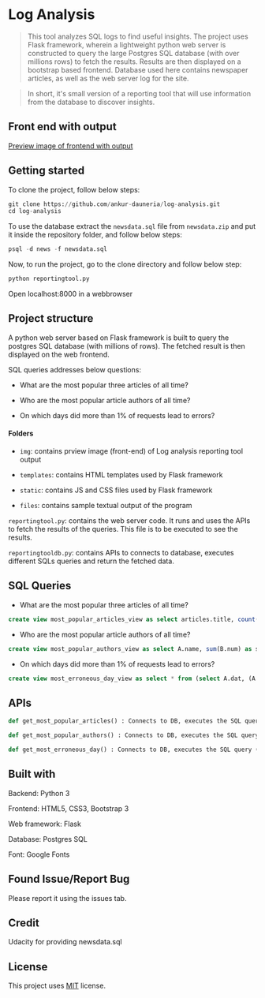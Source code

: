 # Log Analysis

> This tool analyzes SQL logs to find useful insights. The project uses Flask framework, wherein a lightweight python web server is constructed to query the large Postgres SQL database (with over millions rows) to fetch the results. Results are then displayed on a bootstrap based frontend. Database used here contains newspaper articles, as well as the web server log for the site.

> In short, it's small version of a reporting tool that will use information from the database to discover insights.

## Front end with output

[Preview image of frontend with output](img/log-analysis.png "Preview")

## Getting started

To clone the project, follow below steps:

``` python
git clone https://github.com/ankur-dauneria/log-analysis.git
cd log-analysis
```

To use the database extract the `newsdata.sql` file from `newsdata.zip` and put it inside the repository folder, and follow below steps:

```SQL
psql -d news -f newsdata.sql
```

Now, to run the project, go to the clone directory and follow below step:

``` python
python reportingtool.py
```

Open localhost:8000 in a webbrowser

## Project structure

A python web server based on Flask framework is built to query the postgres SQL database (with millions of rows). The fetched result is then displayed on the web frontend.

SQL queries addresses below questions:

 - What are the most popular three articles of all time?

 - Who are the most popular article authors of all time?

 - On which days did more than 1% of requests lead to errors?

#### Folders

 - `img`:  contains prview image (front-end) of Log analysis reporting tool output

 - `templates`:  contains HTML templates used by Flask framework

 - `static`:  contains JS and CSS files used by Flask framework

 - `files`:  contains sample textual output of the program

 `reportingtool.py`: contains the web server code. It runs and uses the APIs to fetch the results of the queries. This file is to be executed to see the results.

 `reportingtooldb.py`: contains APIs to connects to database, executes different SQLs queries and return the fetched data.

## SQL Queries

- What are the most popular three articles of all time?

``` SQL
create view most_popular_articles_view as select articles.title, count(log.ip) as num from articles join log on log.path = concat('/article/', articles.slug) group by articles.title order by num desc limit 3;
```

- Who are the most popular article authors of all time?

```SQL
create view most_popular_authors_view as select A.name, sum(B.num) as sumB from (select authors.id, authors.name, count(articles.title) as num from authors left join articles on authors.id = articles.author group by authors.id, authors.name order by num) as A left join (select articles.author, articles.title, count(log.ip) as num from articles left join log on log.path = concat('/article/', articles.slug) group by articles.author, articles.title order by num desc) as B on A.id = B.author group by A.name order by sumB desc;
```

- On which days did more than 1% of requests lead to errors?

```SQL
create view most_erroneous_day_view as select * from (select A.dat, (A.num * 100 / B.num) as Percentage from (select log.time::timestamp::date as dat, count(log.status) as num from log where log.status like '404%' group by dat order by num) as A join (select log.time::timestamp::date as dat, count(log.status) as num from log group by dat order by num) as B on A.dat = B.dat) as F where F.percentage > 1;
```

## APIs

```python
def get_most_popular_articles() : Connects to DB, executes the SQL query (view) most_popular_articles_view and returns the results. most_popular_articles_view describes 3 most popular articles of all time.
```

```python
def get_most_popular_authors() : Connects to DB, executes the SQL query (view) most_popular_authors_view and returns the results. most_popular_authors_view describes most popular article authors of all time.
````

```python
def get_most_erroneous_day() : Connects to DB, executes the SQL query (view) most_erroneous_day_view and returns the results. most_erroneous_day_view describes days when total HTTP error > 1%.
```

## Built with

Backend: Python 3

Frontend: HTML5, CSS3, Bootstrap 3

Web framework: Flask

Database: Postgres SQL

Font: Google Fonts

## Found Issue/Report Bug

Please report it using the issues tab.

## Credit

Udacity for providing newsdata.sql

## License

This project uses [MIT](License.md) license.
